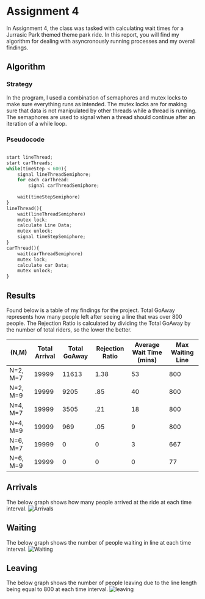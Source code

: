 # Assignment 4
In Assignment 4, the class was tasked with calculating wait times for a Jurrasic Park themed theme park ride. In this report, you will find my algorithm for dealing with asyncronously running processes and my overall findings.
## Algorithm
### Strategy
In the program, I used a combination of semaphores and mutex locks to make sure everything runs as intended. The mutex locks are for making sure that data is not manipulated by other threads while a thread is running. The semaphores are used to signal when a thread should continue after an iteration of a while loop.
### Pseudocode
```python

start lineThread;
start carThreads;
while(timeStep < 600){
    signal lineThreadSemiphore;
    for each carThread:
        signal carThreadSemiphore;
    
    wait(timeStepSemiphore)
}
lineThread(){
    wait(lineThreadSemiphore)
    mutex lock;
    calculate Line Data;
    mutex unlock;
    signal timeStepSemiphore;
}
carThread(){
    wait(carThreadSemiphore)
    mutex lock;
    calculate car Data;
    mutex unlock;
}

```

## Results
Found below is a table of my findings for the project. Total GoAway represents how many people left after seeing a line that was over 800 people. The Rejection Ratio is calculated by dividing the Total GoAway by the number of total riders, so the lower the better.

| (N,M)    | Total Arrival | Total GoAway | Rejection Ratio | Average Wait Time (mins) | Max Waiting Line |
|----------|---------------|--------------|----------------|--------------------------|------------------|
| N=2, M=7 |       19999   |     11613    |      1.38      |            53            |        800       |
| N=2, M=9 |       19999   |     9205     |       .85      |            40            |        800       |
| N=4, M=7 |       19999   |     3505     |       .21      |            18            |        800       |
| N=4, M=9 |       19999   |      969     |       .05      |             9            |        800       |
| N=6, M=7 |       19999   |       0      |         0      |             3            |        667       |
| N=6, M=9 |       19999   |       0      |         0      |             0            |         77       |
## Arrivals
The below graph shows how many people arrived at the ride at each time interval.
![Arrivals](arrivals.png)
## Waiting
The below graph shows the number of people waiting in line at each time interval.
![Waiting](waiting.png)
## Leaving
The below graph shows the number of people leaving due to the line length being equal to 800 at each time interval.
![leaving](leaving.png)